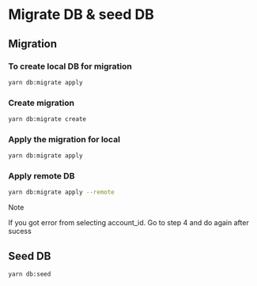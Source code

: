 # Migrate DB & seed DB

## Migration

### To create local DB for migration

```bash
yarn db:migrate apply
```

### Create migration

```bash
yarn db:migrate create
```

### Apply the migration for local

```bash
yarn db:migrate apply
```

### Apply remote DB

```bash
yarn db:migrate apply --remote
```

> [!NOTE]
> If you got error from selecting account_id. Go to step 4 and do again after sucess

## Seed DB

```bash
yarn db:seed
```